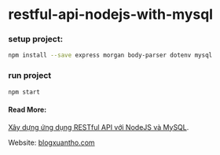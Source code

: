 # restful-api-nodejs-with-mysql
### setup project:
```sh
npm install --save express morgan body-parser dotenv mysql
```
### run project
```sh
npm start
```
#### Read More:
[Xây dựng ứng dụng RESTful API với NodeJS và MySQL](https://blogxuantho.com/xay-dung-ung-dung-restful-api-voi-nodejs-va-mysql/).

Website: [blogxuantho.com](https://blogxuantho.com/)
